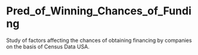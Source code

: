 # Pred_of_Winning_Chances_of_Funding
Study of factors affecting the chances of obtaining financing by companies on the basis of Census Data USA.
